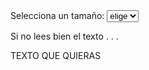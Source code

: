 <html>
<head>
<script language="JavaScript">
function CambioTexto(){
var e=document.getElementsByTagName("p");
var x=document.getElementById("valor");
for (var i = 0; i < e.length; i++){
if (x.options[x.selectedIndex].text=="elige"){return false}
e[i].style.fontSize=x.options[x.selectedIndex].text+"px";
e[i].style.fontFamily="Arial";
e[i].style.color="#ff0000";
}
}
</script>
</head>
<body>
Selecciona un tamaño:
<select id="valor" onchange="CambioTexto()">
<option>elige</option>
<option>10</option>
<option>15</option>
<option>20</option>
<option>25</option>
<option>30</option>
<option>35</option>
<option>40</option>
</select>

<p>Si no lees bien el texto . . .</p>

<div>
<p>TEXTO QUE QUIERAS</p>
</div>
</body>
</html>
